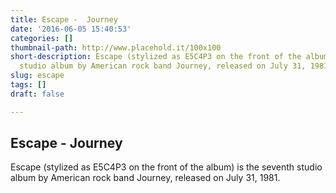 ```yaml
---
title: Escape -  Journey
date: '2016-06-05 15:40:53'
categories: []
thumbnail-path: http://www.placehold.it/100x100
short-description: Escape (stylized as E5C4P3 on the front of the album) is the seventh
  studio album by American rock band Journey, released on July 31, 1981.
slug: escape
tags: []
draft: false

---
```

## Escape -  Journey

Escape (stylized as E5C4P3 on the front of the album) is the seventh studio album by American rock band Journey, released on July 31, 1981.